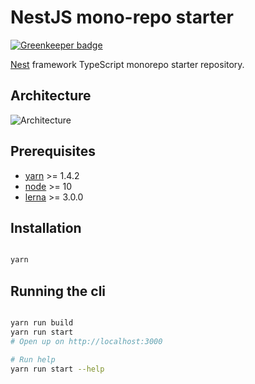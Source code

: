 # NestJS mono-repo starter

[![Greenkeeper badge](https://badges.greenkeeper.io/BrunnerLivio/nestjs-monorepo-starter.svg)](https://greenkeeper.io/)


[Nest](https://github.com/nestjs/nest) framework TypeScript monorepo starter repository.

## Architecture

![Architecture](https://i.imgur.com/beFeCec.png)

## Prerequisites

- [yarn](https://yarnpkg.com) >= 1.4.2
- [node](https://nodejs.org/) >= 10
- [lerna](https://github.com/lerna/lerna) >= 3.0.0

## Installation

```bash

yarn

```

## Running the cli

```bash

yarn run build
yarn run start
# Open up on http://localhost:3000

# Run help
yarn run start --help

```
